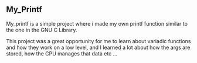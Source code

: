 ## My_Printf

My_printf is a simple project where i made my own printf function similar to the one in the GNU C Library.

This project was a great opportunity for me to learn about variadic functions and how they work on a low level, and I learned a lot about how the args are stored, how the CPU manages that data  etc ... 
